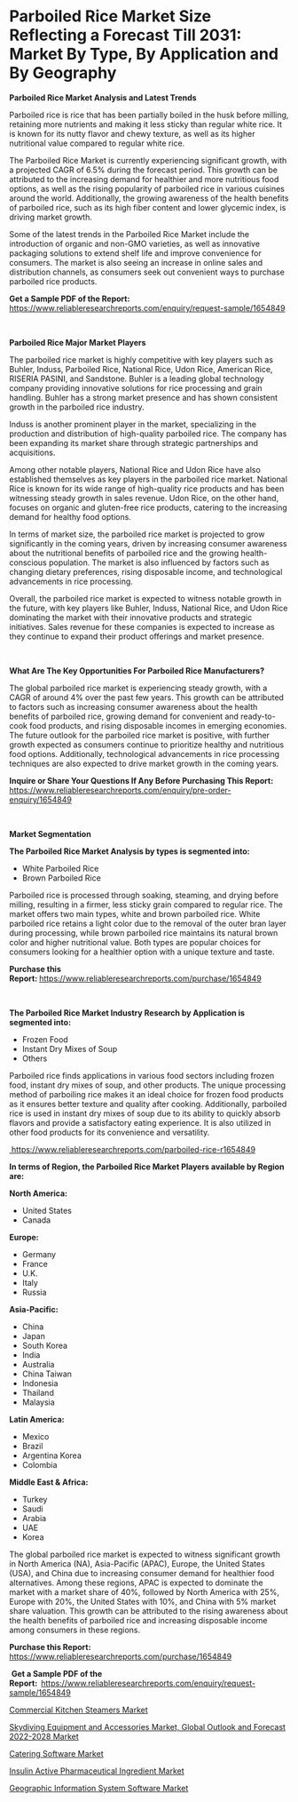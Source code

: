 <p><h1>Parboiled Rice Market Size Reflecting a Forecast Till 2031: Market By Type, By Application and By Geography</h1></p><p><strong>Parboiled Rice Market Analysis and Latest Trends</strong></p>
<p><p>Parboiled rice is rice that has been partially boiled in the husk before milling, retaining more nutrients and making it less sticky than regular white rice. It is known for its nutty flavor and chewy texture, as well as its higher nutritional value compared to regular white rice.</p><p>The Parboiled Rice Market is currently experiencing significant growth, with a projected CAGR of 6.5% during the forecast period. This growth can be attributed to the increasing demand for healthier and more nutritious food options, as well as the rising popularity of parboiled rice in various cuisines around the world. Additionally, the growing awareness of the health benefits of parboiled rice, such as its high fiber content and lower glycemic index, is driving market growth.</p><p>Some of the latest trends in the Parboiled Rice Market include the introduction of organic and non-GMO varieties, as well as innovative packaging solutions to extend shelf life and improve convenience for consumers. The market is also seeing an increase in online sales and distribution channels, as consumers seek out convenient ways to purchase parboiled rice products.</p></p>
<p><strong>Get a Sample PDF of the Report:&nbsp;</strong> <a href="https://www.reliableresearchreports.com/enquiry/request-sample/1654849">https://www.reliableresearchreports.com/enquiry/request-sample/1654849</a></p>
<p>&nbsp;</p>
<p><strong>Parboiled Rice Major Market Players</strong></p>
<p><p>The parboiled rice market is highly competitive with key players such as Buhler, Induss, Parboiled Rice, National Rice, Udon Rice, American Rice, RISERIA PASINI, and Sandstone. Buhler is a leading global technology company providing innovative solutions for rice processing and grain handling. Buhler has a strong market presence and has shown consistent growth in the parboiled rice industry. </p><p>Induss is another prominent player in the market, specializing in the production and distribution of high-quality parboiled rice. The company has been expanding its market share through strategic partnerships and acquisitions.</p><p>Among other notable players, National Rice and Udon Rice have also established themselves as key players in the parboiled rice market. National Rice is known for its wide range of high-quality rice products and has been witnessing steady growth in sales revenue. Udon Rice, on the other hand, focuses on organic and gluten-free rice products, catering to the increasing demand for healthy food options.</p><p>In terms of market size, the parboiled rice market is projected to grow significantly in the coming years, driven by increasing consumer awareness about the nutritional benefits of parboiled rice and the growing health-conscious population. The market is also influenced by factors such as changing dietary preferences, rising disposable income, and technological advancements in rice processing.</p><p>Overall, the parboiled rice market is expected to witness notable growth in the future, with key players like Buhler, Induss, National Rice, and Udon Rice dominating the market with their innovative products and strategic initiatives. Sales revenue for these companies is expected to increase as they continue to expand their product offerings and market presence.</p></p>
<p>&nbsp;</p>
<p><strong>What Are The Key Opportunities For Parboiled Rice Manufacturers?</strong></p>
<p><p>The global parboiled rice market is experiencing steady growth, with a CAGR of around 4% over the past few years. This growth can be attributed to factors such as increasing consumer awareness about the health benefits of parboiled rice, growing demand for convenient and ready-to-cook food products, and rising disposable incomes in emerging economies. The future outlook for the parboiled rice market is positive, with further growth expected as consumers continue to prioritize healthy and nutritious food options. Additionally, technological advancements in rice processing techniques are also expected to drive market growth in the coming years.</p></p>
<p><strong>Inquire or Share Your Questions If Any Before Purchasing This Report:</strong> <a href="https://www.reliableresearchreports.com/enquiry/pre-order-enquiry/1654849">https://www.reliableresearchreports.com/enquiry/pre-order-enquiry/1654849</a></p>
<p>&nbsp;</p>
<p><strong>Market Segmentation</strong></p>
<p><strong>The Parboiled Rice Market Analysis by types is segmented into:</strong></p>
<p><ul><li>White Parboiled Rice</li><li>Brown Parboiled Rice</li></ul></p>
<p><p>Parboiled rice is processed through soaking, steaming, and drying before milling, resulting in a firmer, less sticky grain compared to regular rice. The market offers two main types, white and brown parboiled rice. White parboiled rice retains a light color due to the removal of the outer bran layer during processing, while brown parboiled rice maintains its natural brown color and higher nutritional value. Both types are popular choices for consumers looking for a healthier option with a unique texture and taste.</p></p>
<p><strong>Purchase this Report:&nbsp;</strong><a href="https://www.reliableresearchreports.com/purchase/1654849">https://www.reliableresearchreports.com/purchase/1654849</a></p>
<p>&nbsp;</p>
<p><strong>The Parboiled Rice Market Industry Research by Application is segmented into:</strong></p>
<p><ul><li>Frozen Food</li><li>Instant Dry Mixes of Soup</li><li>Others</li></ul></p>
<p><p>Parboiled rice finds applications in various food sectors including frozen food, instant dry mixes of soup, and other products. The unique processing method of parboiling rice makes it an ideal choice for frozen food products as it ensures better texture and quality after cooking. Additionally, parboiled rice is used in instant dry mixes of soup due to its ability to quickly absorb flavors and provide a satisfactory eating experience. It is also utilized in other food products for its convenience and versatility.</p></p>
<p><a href="https://www.reliableresearchreports.com/parboiled-rice-r1654849">&nbsp;https://www.reliableresearchreports.com/parboiled-rice-r1654849</a></p>
<p><strong>In terms of Region, the Parboiled Rice Market Players available by Region are:</strong></p>
<p>
    <p> <strong> North America: </strong>
        <ul>
            <li>United States</li>
            <li>Canada</li>
        </ul>
        </p> 
    <p> <strong> Europe: </strong>
        <ul>
            <li>Germany</li>
            <li>France</li>
            <li>U.K.</li>
            <li>Italy</li>
            <li>Russia</li>
        </ul>
        </p> 
    <p> <strong> Asia-Pacific: </strong>
        <ul>
            <li>China</li>
            <li>Japan</li>
            <li>South Korea</li>
            <li>India</li>
            <li>Australia</li>
            <li>China Taiwan</li>
            <li>Indonesia</li>
            <li>Thailand</li>
            <li>Malaysia</li>
        </ul>
        </p> 
    <p> <strong> Latin America: </strong>
        <ul>
            <li>Mexico</li>
            <li>Brazil</li>
            <li>Argentina Korea</li>
            <li>Colombia</li>
        </ul>
        </p> 
    <p> <strong> Middle East & Africa: </strong>
        <ul>
            <li>Turkey</li>
            <li>Saudi</li>
            <li>Arabia</li>
            <li>UAE</li>
            <li>Korea</li>
        </ul>
    </p>
    </p>
<p><p>The global parboiled rice market is expected to witness significant growth in North America (NA), Asia-Pacific (APAC), Europe, the United States (USA), and China due to increasing consumer demand for healthier food alternatives. Among these regions, APAC is expected to dominate the market with a market share of 40%, followed by North America with 25%, Europe with 20%, the United States with 10%, and China with 5% market share valuation. This growth can be attributed to the rising awareness about the health benefits of parboiled rice and increasing disposable income among consumers in these regions.</p></p>
<p><strong>Purchase this Report: </strong><a href="https://www.reliableresearchreports.com/purchase/1654849">https://www.reliableresearchreports.com/purchase/1654849</a></p>
<p>&nbsp;<strong>Get a Sample PDF of the Report:&nbsp;&nbsp;</strong><a href="https://www.reliableresearchreports.com/enquiry/request-sample/1654849">https://www.reliableresearchreports.com/enquiry/request-sample/1654849</a></p>
<p><strong></strong></p>
<p><p><a href="https://www.linkedin.com/pulse/commercial-kitchen-steamers-market-trends-analysis-opportunities-9msee?trackingId=KDpB%2BsOXSRSr%2FMWPNAsedg%3D%3D">Commercial Kitchen Steamers Market</a></p><p><a href="https://www.linkedin.com/pulse/global-skydiving-equipment-accessories-market-outlook-forecast-vwgif?trackingId=6i5MoQjVTDikM8UfJvJqUw%3D%3D">Skydiving Equipment and Accessories Market, Global Outlook and Forecast 2022-2028 Market</a></p><p><a href="https://github.com/JordyBecker/Market-Research-Report-List-1/blob/main/catering-software-market.md">Catering Software Market</a></p><p><a href="https://www.linkedin.com/pulse/global-insulin-active-pharmaceutical-ingredient-market-focus-nvcoc?trackingId=4HjZySmCRjyFODfPBTvO2g%3D%3D">Insulin Active Pharmaceutical Ingredient Market</a></p><p><a href="https://github.com/jadenRaynor/Market-Research-Report-List-1/blob/main/geographic-information-system-software-market.md">Geographic Information System Software Market</a></p></p>
